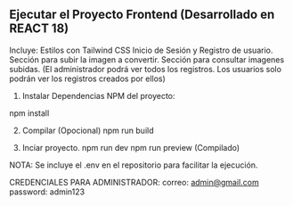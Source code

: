 ## Ejecutar el Proyecto Frontend (Desarrollado en REACT 18)

Incluye: 
Estilos con Tailwind CSS
Inicio de Sesión y Registro de usuario.
Sección para subir la imagen a convertir.
Sección para consultar imagenes subidas. (El administrador podrá ver todos los registros.
Los usuarios solo podrán ver los registros creados por ellos)


1. Instalar Dependencias NPM del proyecto:

npm install

2. Compilar (Opocional)
npm run build

3. Inciar proyecto.
npm run dev
npm run preview (Compilado)

NOTA: Se incluye el .env en el repositorio para facilitar la ejecución.


CREDENCIALES PARA ADMINISTRADOR:
correo: admin@gmail.com
password: admin123
